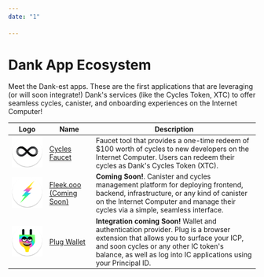 ```yaml
---
date: "1"

---
```

# Dank App Ecosystem

Meet the Dank-est apps. These are the first applications that are leveraging (or will soon integrate!) Dank's services (like the Cycles Token, XTC) to offer seamless cycles, canister, and onboarding experiences on the Internet Computer!


| Logo  	| Name  	| Description |
|---	|---	| ---	|
| ![](imgs/cycles-faucet-ic.png ) 	|   <a href="https://faucet.dfinity.org" target="_blank">Cycles Faucet</a>	| Faucet tool that provides a one-time redeem of $100 worth of cycles to new developers on the Internet Computer. Users can redeem their cycles as Dank's Cycles Token (XTC).|
| ![](imgs/fleek-app.png ) 	|   <a href="https://fleek.ooo" target="_blank">Fleek.ooo (Coming Soon)</a>	| **Coming Soon!**. Canister and cycles management platform for deploying frontend, backend, infrastructure, or any kind of canister on the Internet Computer and manage their cycles via a simple, seamless interface. |
| ![](imgs/plug-ecosystem.png ) 	|   <a href="https://plugwallet.ooo" target="_blank">Plug Wallet</a>	| **Integration coming Soon!** Wallet and authentication provider. Plug is a browser extension that allows you to surface your ICP, and soon cycles or any other IC token's balance, as well as log into IC applications using your Principal ID. |